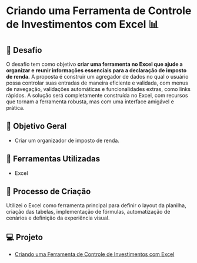 # Criando uma Ferramenta de Controle de Investimentos com Excel 📊

## 🚀 Desafio

O desafio tem como objetivo **criar uma ferramenta no Excel que ajude a organizar e reunir informações essenciais para a declaração de imposto de renda.** A proposta é construir um agregador de dados no qual o usuário possa controlar suas entradas de maneira eficiente e validada, com menus de navegação, validações automáticas e funcionalidades extras, como links rápidos. A solução será completamente construída no Excel, com recursos que tornam a ferramenta robusta, mas com uma interface amigável e prática.

## 📒 Objetivo Geral

- Criar um organizador de imposto de renda.

## 🤖 Ferramentas Utilizadas

- Excel

## 🧐 Processo de Criação

Utilizei o Excel como ferramenta principal para definir o layout da planilha, criação das tabelas, implementação de fórmulas, automatização de cenários e definição da experiência visual.

## 💻 Projeto

- [Criando uma Ferramenta de Controle de Investimentos com Excel](https://github.com/guimanaira/Repositorio_Dados/blob/main/Bootcamp_Santander-Excel_com_IA/01_Criando_uma_Ferramenta%20de_Controle_de_Investimentos/simulador_imobiliario.xlsx)
